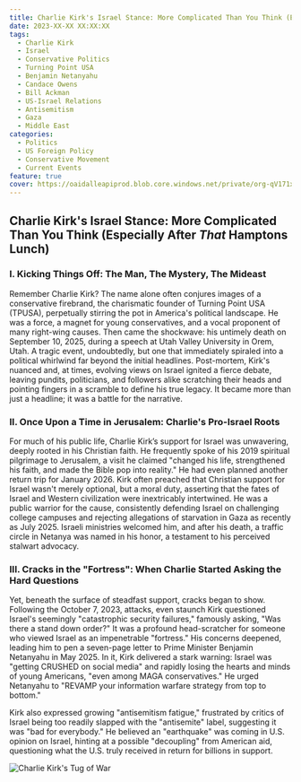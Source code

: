 ```yaml
---
title: Charlie Kirk's Israel Stance: More Complicated Than You Think (Especially After *That* Hamptons Lunch)
date: 2023-XX-XX XX:XX:XX
tags:
  - Charlie Kirk
  - Israel
  - Conservative Politics
  - Turning Point USA
  - Benjamin Netanyahu
  - Candace Owens
  - Bill Ackman
  - US-Israel Relations
  - Antisemitism
  - Gaza
  - Middle East
categories:
  - Politics
  - US Foreign Policy
  - Conservative Movement
  - Current Events
feature: true
cover: https://oaidalleapiprod.blob.core.windows.net/private/org-qV171x3lqMh461y38zDk24tP/generations/gen-kC7tY92vU0b0kQxO3n1P82q/image.webp?timestamp=1708453488730
---
```


## Charlie Kirk's Israel Stance: More Complicated Than You Think (Especially After *That* Hamptons Lunch)

### I. Kicking Things Off: The Man, The Mystery, The Mideast

Remember Charlie Kirk? The name alone often conjures images of a conservative firebrand, the charismatic founder of Turning Point USA (TPUSA), perpetually stirring the pot in America's political landscape. He was a force, a magnet for young conservatives, and a vocal proponent of many right-wing causes. Then came the shockwave: his untimely death on September 10, 2025, during a speech at Utah Valley University in Orem, Utah. A tragic event, undoubtedly, but one that immediately spiraled into a political whirlwind far beyond the initial headlines. Post-mortem, Kirk's nuanced and, at times, evolving views on Israel ignited a fierce debate, leaving pundits, politicians, and followers alike scratching their heads and pointing fingers in a scramble to define his true legacy. It became more than just a headline; it was a battle for the narrative.

### II. Once Upon a Time in Jerusalem: Charlie's Pro-Israel Roots

For much of his public life, Charlie Kirk’s support for Israel was unwavering, deeply rooted in his Christian faith. He frequently spoke of his 2019 spiritual pilgrimage to Jerusalem, a visit he claimed "changed his life, strengthened his faith, and made the Bible pop into reality." He had even planned another return trip for January 2026. Kirk often preached that Christian support for Israel wasn't merely optional, but a moral duty, asserting that the fates of Israel and Western civilization were inextricably intertwined. He was a public warrior for the cause, consistently defending Israel on challenging college campuses and rejecting allegations of starvation in Gaza as recently as July 2025. Israeli ministries welcomed him, and after his death, a traffic circle in Netanya was named in his honor, a testament to his perceived stalwart advocacy.

### III. Cracks in the "Fortress": When Charlie Started Asking the Hard Questions

Yet, beneath the surface of steadfast support, cracks began to show. Following the October 7, 2023, attacks, even staunch Kirk questioned Israel's seemingly "catastrophic security failures," famously asking, "Was there a stand down order?" It was a profound head-scratcher for someone who viewed Israel as an impenetrable "fortress." His concerns deepened, leading him to pen a seven-page letter to Prime Minister Benjamin Netanyahu in May 2025. In it, Kirk delivered a stark warning: Israel was "getting CRUSHED on social media" and rapidly losing the hearts and minds of young Americans, "even among MAGA conservatives." He urged Netanyahu to "REVAMP your information warfare strategy from top to bottom."

Kirk also expressed growing "antisemitism fatigue," frustrated by critics of Israel being too readily slapped with the "antisemite" label, suggesting it was "bad for everybody." He believed an "earthquake" was coming in U.S. opinion on Israel, hinting at a possible "decoupling" from American aid, questioning what the U.S. truly received in return for billions in support.

![Charlie Kirk's Tug of War](https://oaidalleapiprod.blob.core.windows.net/private/org-qV171x3lqMh461y38zDk24tP/generations/gen-kC7tY92vU0b0kQxO3n1P82q/image.webp?timestamp=1708453488730)
